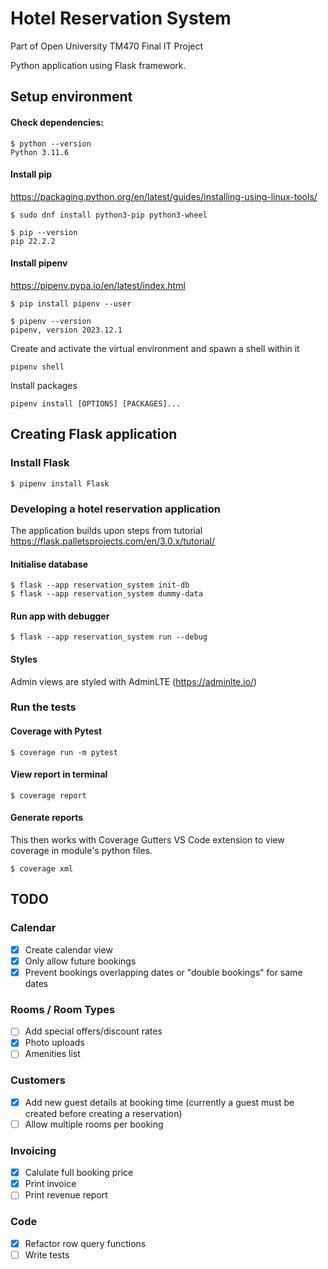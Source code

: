 # Hotel Reservation System

Part of Open University TM470 Final IT Project

Python application using Flask framework.

## Setup environment

#### Check dependencies:

```
$ python --version
Python 3.11.6
```

#### Install pip 
https://packaging.python.org/en/latest/guides/installing-using-linux-tools/

```
$ sudo dnf install python3-pip python3-wheel

$ pip --version
pip 22.2.2
```

#### Install pipenv 
https://pipenv.pypa.io/en/latest/index.html

```
$ pip install pipenv --user

$ pipenv --version
pipenv, version 2023.12.1
```

Create and activate the virtual environment and spawn a shell within it
```
pipenv shell
```
Install packages
```
pipenv install [OPTIONS] [PACKAGES]...
```

## Creating Flask application

### Install Flask

```
$ pipenv install Flask
```

### Developing a hotel reservation application

The application builds upon steps from tutorial https://flask.palletsprojects.com/en/3.0.x/tutorial/

#### Initialise database
```
$ flask --app reservation_system init-db
$ flask --app reservation_system dummy-data
```

#### Run app with debugger
```
$ flask --app reservation_system run --debug
```

#### Styles

Admin views are styled with AdminLTE (https://adminlte.io/)

### Run the tests

#### Coverage with Pytest
```
$ coverage run -m pytest
```
#### View report in terminal
```
$ coverage report
```
#### Generate reports

This then works with Coverage Gutters VS Code extension to view coverage in module's python files.
```
$ coverage xml
```

## TODO

### Calendar

- [x] Create calendar view
- [x] Only allow future bookings
- [x] Prevent bookings overlapping dates or "double bookings" for same dates

### Rooms / Room Types

- [ ] Add special offers/discount rates
- [x] Photo uploads
- [ ] Amenities list

### Customers

- [x] Add new guest details at booking time (currently a guest must be created before creating a reservation)
- [ ] Allow multiple rooms per booking

### Invoicing

- [x] Calulate full booking price
- [x] Print invoice
- [ ] Print revenue report

### Code

- [x] Refactor row query functions
- [ ] Write tests
